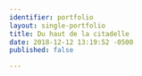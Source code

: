 ```yaml
---
identifier: portfolio
layout: single-portfolio
title: Du haut de la citadelle
date: 2018-12-12 13:19:52 -0500
published: false

---
```

